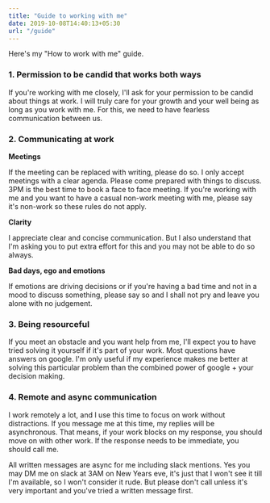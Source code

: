 ```yaml
---
title: "Guide to working with me"
date: 2019-10-08T14:40:13+05:30
url: "/guide"
---
```


Here's my "How to work with me" guide.

### 1. Permission to be candid that works both ways
If you're working with me closely, I'll ask for your permission to be candid
about things at work. I will truly care for your growth and your well being as long as you work with me.
For this, we need to have fearless communication between us.

### 2. Communicating at work


**Meetings**

If the meeting can be replaced with writing, please do so.
I only accept meetings with a clear agenda.
Please come prepared with things to discuss.
3PM is the best time to book a face to face meeting.
If you're working with me and you want to have a casual non-work meeting with
me, please say it's non-work so these rules do not apply.

**Clarity**

I appreciate clear and concise communication. But I also understand that I'm
asking you to put extra effort for this and you may not be able to do so always.

**Bad days, ego and emotions**

If emotions are driving decisions or if you're having a bad time
and not in a mood to discuss something, please say so and I shall not pry and
leave you alone with no judgement.


### 3. Being resourceful
If you meet an obstacle and you want help from me, I'll expect you to have tried
solving it yourself if it's part of your work. Most questions have answers on google.
I'm only useful if my experience makes me better at solving this particular problem
than the combined power of google + your decision making.



### 4. Remote and async communication
I work remotely a lot, and I use this time to focus on work without distractions.
If you message me at this time, my replies will be asynchronous. That means,
if your work blocks on my response, you should move on with other work. If
the response needs to be immediate, you should call me.

All written messages are async for me including slack mentions. Yes you
may DM me on slack at 3AM on New Years eve, it's just that I won't see it till
I'm available, so I won't consider it rude. But please don't call unless it's very
important and you've tried a written message first.
